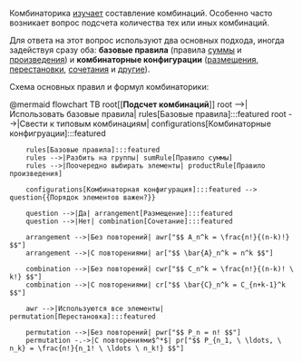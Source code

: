 Комбинаторика [изучает](article|combinatorics/preface|d:combinatorics) составление комбинаций.
Особенно часто возникает вопрос подсчета количества тех или иных комбинаций.

Для ответа на этот вопрос используют два основных подхода, иногда задействуя сразу оба: **базовые правила** (правила [суммы](article|combinatorics/rules/sum) и [произведения](article|combinatorics/rules/product)) и **комбинаторные конфигурации** ([размещения](article|combinatorics/arrangement), [перестановки](article|combinatorics/permutation), [сочетания](article|combinatorics/combination) и [другие](article|spoiler:composition)).

Схема основных правил и формул комбинаторики:

@mermaid
    flowchart TB
        root[[<b>Подсчет комбинаций</b>]]
        root -->|Использовать базовые правила| rules[Базовые правила]:::featured
        root -->|Свести к типовым комбинациям| configurations[Комбинаторные конфигруации]:::featured

        rules[Базовые правила]:::featured
        rules -->|Разбить на группы| sumRule[Правило суммы]
        rules -->|Поочередно выбирать элементы| productRule[Правило произведения]

        configurations[Комбинаторная конфигурация]:::featured --> question{{Порядок элементов важен?}}

        question -->|Да| arrangement[Размещение]:::featured
        question -->|Нет| combination[Сочетание]:::featured

        arrangement -->|Без повторений| awr["$$ A_n^k = \frac{n!}{(n-k)!} $$"]
        arrangement -->|С повторениями| ar["$$ \bar{A}_n^k = n^k $$"]

        combination -->|Без повторений| cwr["$$ C_n^k = \frac{n!}{(n-k)! \ k!} $$"]
        combination -->|С повторениями| cr["$$ \bar{C}_n^k = C_{n+k-1}^k $$"]

        awr -->|Используются все элементы| permutation[Перестановка]:::featured

        permutation -->|Без повторений| pwr["$$ P_n = n! $$"]
        permutation -.->|С повторениями$^*$| pr["$$ P_{n_1, \ \ldots, \ n_k} = \frac{n!}{n_1! \ \ldots \ n_k!} $$"]